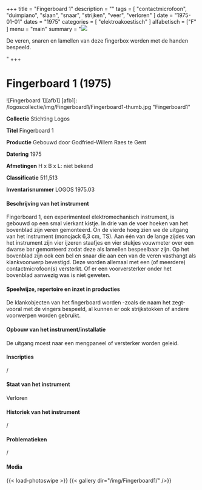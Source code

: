 ﻿+++
title = "Fingerboard 1"
description = ""
tags = [ 
    "contactmicrofoon",
"duimpiano",
"slaan",
"snaar",
"strijken",
"veer",
"verloren"
]
date = "1975-01-01"
dates = "1975"
categories = [
    "elektroakoestisch"
]
alfabetisch = ["F"
]
menu = "main"
summary = "<a href='/logoscollectie/1975/fingerboard1'><img src='/logoscollectie/img/Fingerboard1/Fingerboard1-thumb.jpg'></a><p>De veren, snaren en lamellen van deze fingerbox werden met de handen bespeeld.</p>"
+++

# Fingerboard 1 (1975)

![Fingerboard 1][afb1]
[afb1]: /logoscollectie/img/Fingerboard1/Fingerboard1-thumb.jpg "Fingerboard1"

**Collectie** 
Stichting Logos

**Titel**
Fingerboard 1

**Productie**
Gebouwd door Godfried-Willem Raes te Gent

**Datering**
1975

**Afmetingen**
H x B x L: niet bekend

**Classificatie**
511,513

**Inventarisnummer**
LOGOS 1975.03

#### Beschrijving van het instrument
Fingerboard 1, een experimenteel elektromechanisch instrument, is gebouwd op een smal vierkant kistje. In drie van de voer hoeken van het bovenblad zijn veren gemonteerd. On de vierde hoeg zien we de uitgang van het instrument (monojack 6,3 cm, TS). Aan één van de lange zijdes van het instrument zijn vier ijzeren staafjes en vier stukjes vouwmeter over een dwarse bar gemonteerd zodat deze als lamellen bespeelbaar zijn. Op het bovenblad zijn ook een bel en snaar die aan een van de veren vasthangt als klankvoorwerp bevestigd. Deze worden allemaal met een (of meerdere) contactmicrofoon(s) versterkt. Of er een voorversterker onder het bovenblad aanwezig was is niet geweten.

#### Speelwijze, repertoire en inzet in producties
De klankobjecten van het fingerboard worden -zoals de naam het zegt- vooral met de vingers bespeeld, al kunnen er ook strijkstokken of andere voorwerpen worden gebruikt.  

#### Opbouw van het instrument/installatie
De uitgang moest naar een mengpaneel of versterker worden geleid.

#### Inscripties
/

#### Staat van het instrument
Verloren

#### Historiek van het instrument
/

#### Problematieken
/

#### Media
{{< load-photoswipe >}}
{{< gallery dir="/img/Fingerboard1/" />}}